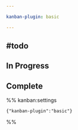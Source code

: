 ```yaml
---

kanban-plugin: basic

---
```


## #todo



## In Progress



## Complete





%% kanban:settings
```
{"kanban-plugin":"basic"}
```
%%